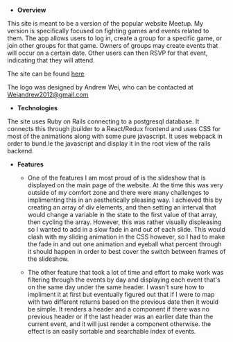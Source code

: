 * **Overview** 

This site is meant to be a version of the popular website Meetup. My version is specifically focused on fighting games and events related to them. The app allows users to log in, create a group for a specific game, or join other groups for that game. Owners of groups may create events that will occur on a certain date. Other users can then RSVP for that event, indicating that they will attend.

The site can be found [here](https://beat-em-up.herokuapp.com/#/)

The logo was designed by Andrew Wei, who can be contacted at Weiandrew2012@gmail.com

* **Technologies**

The site uses Ruby on Rails connecting to a postgresql database. It connects this through jbuilder to a React/Redux frontend and uses CSS for most of the animations along with some pure javascript. It uses webpack in order to bund.le the javascript and display it in the root view of the rails backend.

* **Features** 

  * One of the features I am most proud of is the slideshow that is displayed on the main page of the website. At the time this was very outside of my comfort zone and there were many challenges to implimenting this in an aesthetically pleasing way. I achieved this by creating an array of div elements, and then setting an interval that would change a variable in the state to the first value of that array, then cycling the array. However, this was rather visually displeasing so I wanted to add in a slow fade in and out of each slide. This would clash with my sliding animation in the CSS however, so I had to make the fade in and out one animation and eyeball what percent through it should happen in order to best cover the switch between frames of the slideshow.  
  
  * The other feature that took a lot of time and effort to make work was filtering through the events by day and displaying each event that's on the same day under the same header. I wasn't sure how to impliment it at first but eventually figured out that if I were to map with two different returns based on the previous date then it would be simple. It renders a header and a component if there was no previous header or if the last header was an earlier date than the current event, and it will just render a component otherwise. the effect is an easily sortable and searchable index of events.
  
